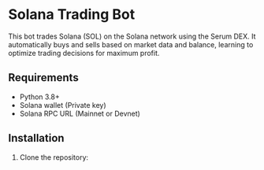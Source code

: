 # Solana Trading Bot

This bot trades Solana (SOL) on the Solana network using the Serum DEX. It automatically buys and sells based on market data and balance, learning to optimize trading decisions for maximum profit.

## Requirements

- Python 3.8+
- Solana wallet (Private key)
- Solana RPC URL (Mainnet or Devnet)

## Installation

1. Clone the repository:
